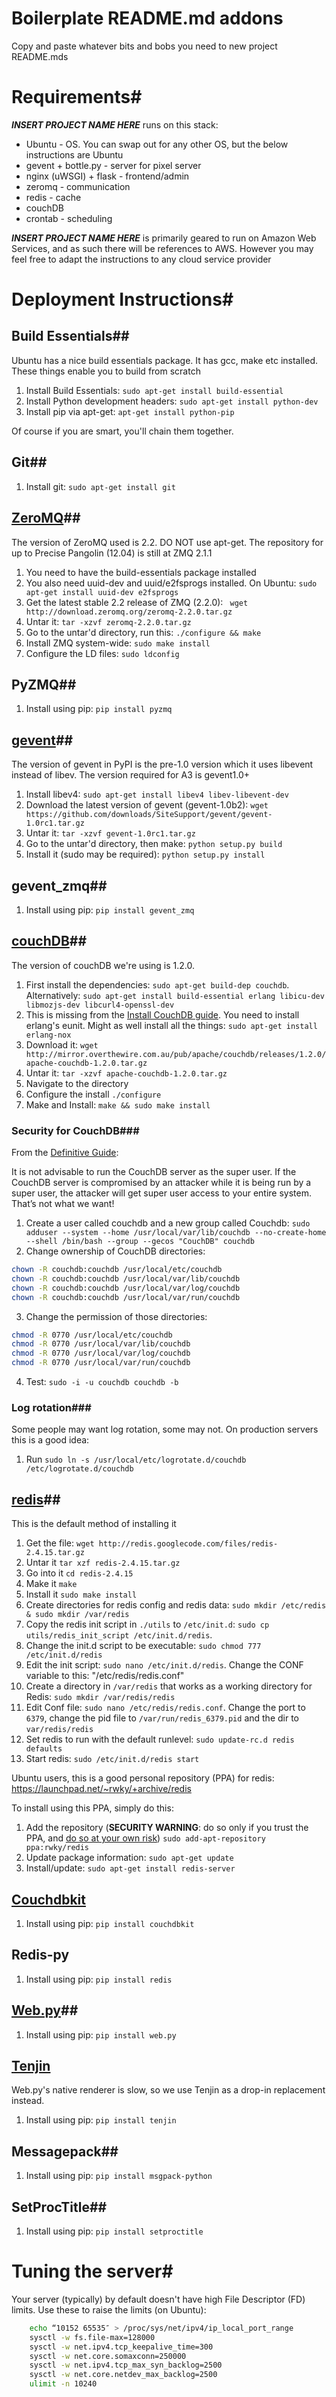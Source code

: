 # Boilerplate README.md addons #

Copy and paste whatever bits and bobs you need to new project README.mds

# Requirements#

___INSERT PROJECT NAME HERE___ runs on this stack:

* Ubuntu - OS. You can swap out for any other OS, but the below instructions are Ubuntu
* gevent + bottle.py - server for pixel server
* nginx (uWSGI) + flask - frontend/admin
* zeromq - communication
* redis - cache
* couchDB
* crontab - scheduling

___INSERT PROJECT NAME HERE___ is primarily geared to run on Amazon Web Services, and as such there will be references to AWS. However you may feel free to adapt the instructions to any cloud service provider


# Deployment Instructions#

## Build Essentials##

Ubuntu has a nice build essentials package. It has gcc, make etc installed. These things enable you to build from scratch

1. Install Build Essentials: `sudo apt-get install build-essential`
2. Install Python development headers: `sudo apt-get install python-dev`
3. Install pip via apt-get: `apt-get install python-pip`

Of course if you are smart, you'll chain them together.

## Git##

1. Install git: `sudo apt-get install git`

## [ZeroMQ](http://zeromq.org)##

The version of ZeroMQ used is 2.2. DO NOT use apt-get. The repository for up to Precise Pangolin (12.04) is still at ZMQ 2.1.1

1. You need to have the build-essentials package installed
2. You also need uuid-dev and uuid/e2fsprogs installed. On Ubuntu: `sudo apt-get install uuid-dev e2fsprogs`
3. Get the latest stable 2.2 release of ZMQ (2.2.0): ` wget http://download.zeromq.org/zeromq-2.2.0.tar.gz`
4. Untar it: `tar -xzvf zeromq-2.2.0.tar.gz`
5. Go to the untar'd directory, run this: `./configure && make`
6. Install ZMQ system-wide: `sudo make install`
7. Configure the LD files: `sudo ldconfig`

## PyZMQ##

1. Install using pip: `pip install pyzmq`

## [gevent](http://gevent.org)##

The version of gevent in PyPI is the pre-1.0 version which it uses libevent instead of libev. The version required for A3 is gevent1.0+

1. Install libev4: ` sudo apt-get install libev4 libev-libevent-dev `
2. Download the latest version of gevent (gevent-1.0b2): ` wget https://github.com/downloads/SiteSupport/gevent/gevent-1.0rc1.tar.gz `
3. Untar it: `tar -xzvf gevent-1.0rc1.tar.gz`
4. Go to the untar'd directory, then make: `python setup.py build`
5. Install it (sudo may be required): `python setup.py install`

## gevent_zmq##

1. Install using pip: `pip install gevent_zmq`

## [couchDB](http://couchdb.apache.org)##

The version of couchDB we're using is 1.2.0. 

1. First install the dependencies: `sudo apt-get build-dep couchdb`. Alternatively: `sudo apt-get install build-essential erlang libicu-dev libmozjs-dev libcurl4-openssl-dev`
2. This is missing from the [Install CouchDB guide](http://wiki.apache.org/couchdb/Installing_on_Ubuntu). You need to install erlang's eunit. Might as well install all the things: `sudo apt-get install erlang-nox`
3. Download it: `wget http://mirror.overthewire.com.au/pub/apache/couchdb/releases/1.2.0/apache-couchdb-1.2.0.tar.gz`
4. Untar it: `tar -xzvf apache-couchdb-1.2.0.tar.gz`
5. Navigate to the directory
6. Configure the install `./configure`
7. Make and Install: `make && sudo make install`

### Security for CouchDB###

From the [Definitive Guide](http://guide.couchdb.org/draft/source.html):

It is not advisable to run the CouchDB server as the super user. If the CouchDB server is compromised by an attacker while it is being run by a super user, the attacker will get super user access to your entire system. That’s not what we want!

1. Create a user called couchdb and a new group called Couchdb: `sudo adduser --system --home /usr/local/var/lib/couchdb --no-create-home --shell /bin/bash --group --gecos "CouchDB" couchdb`
2. Change ownership of CouchDB directories:
```bash
chown -R couchdb:couchdb /usr/local/etc/couchdb
chown -R couchdb:couchdb /usr/local/var/lib/couchdb
chown -R couchdb:couchdb /usr/local/var/log/couchdb
chown -R couchdb:couchdb /usr/local/var/run/couchdb
```
3. Change the permission of those directories: 
```bash
chmod -R 0770 /usr/local/etc/couchdb
chmod -R 0770 /usr/local/var/lib/couchdb
chmod -R 0770 /usr/local/var/log/couchdb
chmod -R 0770 /usr/local/var/run/couchdb
```
4. Test: `sudo -i -u couchdb couchdb -b`

### Log rotation###

Some people may want log rotation, some may not. On production servers this is a good idea:

1. Run `sudo ln -s /usr/local/etc/logrotate.d/couchdb /etc/logrotate.d/couchdb`


## [redis](http://redis.io)##

This is the default method of installing it

1. Get the file: `wget http://redis.googlecode.com/files/redis-2.4.15.tar.gz`
2. Untar it `tar xzf redis-2.4.15.tar.gz`
3. Go into it `cd redis-2.4.15`
4. Make it `make`
5. Install it `sudo make install`
6. Create directories for redis config and redis data: `sudo mkdir /etc/redis & sudo mkdir /var/redis`
7. Copy the redis init script in `./utils` to `/etc/init.d`: `sudo cp utils/redis_init_script /etc/init.d/redis`. 
8. Change the init.d script to be executable: `sudo chmod 777 /etc/init.d/redis`
9. Edit the init script: `sudo nano /etc/init.d/redis`. Change the CONF variable to this: "/etc/redis/redis.conf"
10. Create a directory in `/var/redis` that works as a working directory for Redis: `sudo mkdir /var/redis/redis`
11. Edit Conf file: `sudo nano /etc/redis/redis.conf`. Change the port to `6379`, change the pid file to `/var/run/redis_6379.pid` and the dir to `var/redis/redis`
12. Set redis to run with the default runlevel: `sudo update-rc.d redis defaults`
13. Start redis: `sudo /etc/init.d/redis start`

Ubuntu users, this is a good personal repository (PPA) for redis: https://launchpad.net/~rwky/+archive/redis

To install using this PPA, simply do this:

1. Add the repository (**SECURITY WARNING**: do so only if you trust the PPA, and [do so at your own risk](http://lwn.net/Articles/367874/)) `sudo add-apt-repository ppa:rwky/redis`
2. Update package information: `sudo apt-get update`
3. Install/update: `sudo apt-get install redis-server`

## [Couchdbkit](http://couchdbkit.org) ##

1. Install using pip: `pip install couchdbkit`

## Redis-py ##

1. Install using pip: `pip install redis`

## [Web.py](http://webpy.org)##

1. Install using pip: `pip install web.py`

## [Tenjin](http://www.kuwata-lab.com/tenjin)

Web.py's native renderer is slow, so we use Tenjin as a drop-in replacement instead.

1. Install using pip: `pip install tenjin`

## Messagepack##

1. Install using pip: `pip install msgpack-python`

## SetProcTitle##

1. Install using pip: `pip install setproctitle`


# Tuning the server#

Your server (typically) by default doesn't have high File Descriptor (FD) limits. Use these to raise the limits (on Ubuntu):
```bash
	echo “10152 65535″ > /proc/sys/net/ipv4/ip_local_port_range
	sysctl -w fs.file-max=128000
	sysctl -w net.ipv4.tcp_keepalive_time=300
	sysctl -w net.core.somaxconn=250000
	sysctl -w net.ipv4.tcp_max_syn_backlog=2500
	sysctl -w net.core.netdev_max_backlog=2500
	ulimit -n 10240
```
